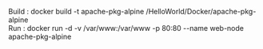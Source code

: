 Build : docker build -t apache-pkg-alpine /HelloWorld/Docker/apache-pkg-alpine   
Run : docker run -d -v /var/www:/var/www -p 80:80 --name web-node apache-pkg-alpine
